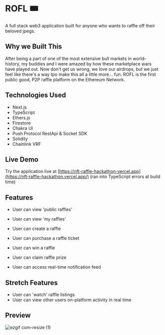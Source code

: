 # ROFL 🎟

A full stack web3 application built for anyone who wants to raffle off their beloved jpegs.


## Why we Built This

After being a part of one of the most extensive bull markets in world-history, my buddies and I were amazed by how these marketplace wars have played out. Now don't get us wrong, we love our airdrops, but we just feel like there's a way tpo make this all a little more... fun. ROFL is the first public good, P2P raffle platform on the Ethereum Network.

## Technologies Used

- Next.js
- TypeScript
- Ethers.js
- Firestore
- Chakra UI
- Push Protocol RestApi & Socket SDK
- Solidity
- Chainlink VRF

## Live Demo

Try the application live at [https://nft-raffle-hackathon-vercel.app](https://nft-raffle-hackathon.vercel.app/) (ran into TypeScript errors at build time) 

## Features

- User can view 'public raffles'
- User can view 'my raffles'
- User can create a raffle
- User can purchase a raffle ticket

- User can win a raffle
- User can claim raffle prize
- User can access real-time notification feed

## Stretch Features

- User can 'watch' raffle listings
- User can view other users on-platform activity in real time

## Preview

![ezgif com-resize (1)](https://user-images.githubusercontent.com/109625982/227998424-b3e3a974-f6c9-415b-8465-70aba7ce0098.gif)




